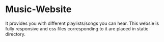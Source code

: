 # Music-Website
It provides you with different playlists/songs you can hear.
This websie is fully responsive and css files corresponding to it are placed in static directory.

